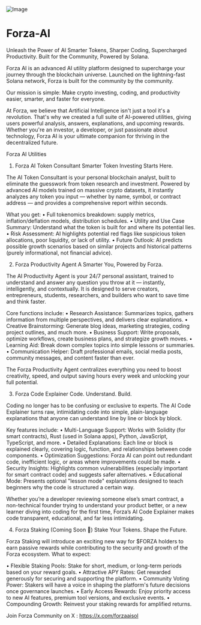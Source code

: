 ![Image](https://github.com/user-attachments/assets/96fc41b6-c4b0-4e79-becd-0b273feeaaf5)

# Forza-AI
Unleash the Power of AI 
Smarter Tokens, Sharper Coding, Supercharged Productivity. Built for the Community, Powered by Solana.

Forza AI is an advanced AI utility platform designed to supercharge your journey through the blockchain universe. Launched on the lightning-fast Solana network, Forza is built for the community by the community. 

Our mission is simple: Make crypto investing, coding, and productivity easier, smarter, and faster for everyone.

At Forza, we believe that Artificial Intelligence isn't just a tool it's a revolution. 
That's why we created a full suite of AI-powered utilities, giving users powerful analysis, answers, explanations, and upcoming rewards. 
Whether you're an investor, a developer, or just passionate about technology, Forza AI is your ultimate companion for thriving in the decentralized future.

Forza AI Utilities 

1.	Forza AI Token Consultant
Smarter Token Investing Starts Here.

The AI Token Consultant is your personal blockchain analyst, built to eliminate the guesswork from token research and investment. 
Powered by advanced AI models trained on massive crypto datasets, it instantly analyzes any token you input — whether by name, symbol, or contract address — and provides a comprehensive report within seconds. 

What you get:
•	Full tokenomics breakdown: supply metrics, inflation/deflation models, distribution schedules.
•	Utility and Use Case Summary: Understand what the token is built for and where its potential lies.
•	Risk Assessment: AI highlights potential red flags like suspicious token allocations, poor liquidity, or lack of utility.
•	Future Outlook: AI predicts possible growth scenarios based on similar projects and historical patterns (purely informational, not financial advice).

2.	Forza Productivity Agent
A Smarter You, Powered by Forza.

The AI Productivity Agent is your 24/7 personal assistant, trained to understand and answer any question you throw at it — instantly, intelligently, and contextually.
It is designed to serve creators, entrepreneurs, students, researchers, and builders who want to save time and think faster.

Core functions include:
•	Research Assistance: Summarizes topics, gathers information from multiple perspectives, and delivers clear explanations.
•	Creative Brainstorming: Generate blog ideas, marketing strategies, coding project outlines, and much more.
•	Business Support: Write proposals, optimize workflows, create business plans, and strategize growth moves.
•	Learning Aid: Break down complex topics into simple lessons or summaries.
•	Communication Helper: Draft professional emails, social media posts, community messages, and content faster than ever.

The Forza Productivity Agent centralizes everything you need to boost creativity, speed, and output saving hours every week and unlocking your full potential.

3.	Forza Code Explainer
Code. Understand. Build.

Coding no longer has to be confusing or exclusive to experts. The AI Code Explainer turns raw, intimidating code into simple, plain-language explanations that anyone can understand line by line or block by block.

Key features include:
•	Multi-Language Support: Works with Solidity (for smart contracts), Rust (used in Solana apps), Python, JavaScript, TypeScript, and more.
•	Detailed Explanations: Each line or block is explained clearly, covering logic, function, and relationships between code components.
•	Optimization Suggestions: Forza AI can point out redundant code, inefficient logic, or areas where improvements could be made.
•	Security Insights: Highlights common vulnerabilities (especially important for smart contract code) and suggests safer alternatives.
•	Educational Mode: Presents optional "lesson mode" explanations designed to teach beginners why the code is structured a certain way.

Whether you’re a developer reviewing someone else’s smart contract, a non-technical founder trying to understand your product better, or a new learner diving into coding for the first time, Forza’s AI Code Explainer makes code transparent, educational, and far less intimidating.

4.	Forza Staking (Coming Soon 🚀)
Stake Your Tokens. Shape the Future.

Forza Staking will introduce an exciting new way for $FORZA holders to earn passive rewards while contributing to the security and growth of the Forza ecosystem.
What to expect:

•	Flexible Staking Pools: Stake for short, medium, or long-term periods based on your reward goals.
•	Attractive APY Rates: Get rewarded generously for securing and supporting the platform.
•	Community Voting Power: Stakers will have a voice in shaping the platform's future decisions once governance launches.
•	Early Access Rewards: Enjoy priority access to new AI features, premium tool versions, and exclusive events.
•	Compounding Growth: Reinvest your staking rewards for amplified returns.

Join Forza Community on X : https://x.com/forzaaisol

